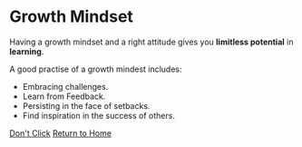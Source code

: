 # Growth Mindset

Having a growth mindset and a right attitude gives you **limitless potential** in **learning**.  

A good practise of a growth mindest includes:

- Embracing challenges.
- Learn from Feedback.
- Persisting in the face of setbacks.
- Find inspiration in the success of others.

[Don't Click](https://www.youtube.com/watch?v=eBGIQ7ZuuiU)
[Return to Home](https://tsaku56.github.io/reading-notes/)